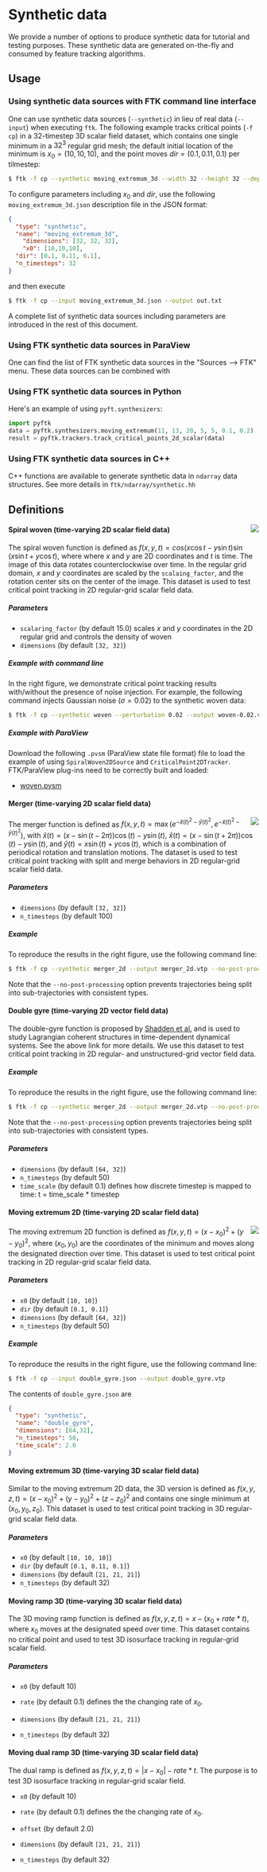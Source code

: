 # Synthetic data

We provide a number of options to produce synthetic data for tutorial and testing purposes.  These synthetic data are generated on-the-fly and consumed by feature tracking algorithms.

## Usage

### Using synthetic data sources with FTK command line interface

One can use synthetic data sources (`--synthetic`) in lieu of real data (`--input`) when executing `ftk`.   The following example tracks critical points (`-f cp`) in a 32-timestep 3D scalar field dataset, which contains one single minimum in a $32^3$ regular grid mesh; the default initial location of the minimum is $x_0=(10, 10, 10)$, and the point moves $dir=(0.1, 0.11, 0.1)$ per tilmestep: 

```bash
$ ftk -f cp --synthetic moving_extremum_3d --width 32 --height 32 --depth 32 --timesteps 32 --output out.txt
```

To configure parameters including $x_0$ and $dir$, use the following `moving_extremum_3d.json` description file in the JSON format: 

```json
{
  "type": "synthetic",
  "name": "moving_extremum_3d",
	"dimensions": [32, 32, 32],
	"x0": [10,10,10],
  "dir": [0.1, 0.11, 0.1],
  "n_timesteps": 32
}
```

and then execute

```bash
$ ftk -f cp --input moving_extremum_3d.json --output out.txt
```

A complete list of synthetic data sources including parameters are introduced in the rest of this document.

### Using FTK synthetic data sources in ParaView

One can find the list of FTK synthetic data sources in the "Sources --> FTK" menu.  These data sources can be combined with 

### Using FTK synthetic data sources in Python

Here's an example of using `pyft.synthesizers`: 

```python
import pyftk
data = pyftk.synthesizers.moving_extremum(11, 13, 20, 5, 5, 0.1, 0.2)
result = pyftk.trackers.track_critical_points_2d_scalar(data)
```

### Using FTK synthetic data sources in C++

C++ functions are available to generate synthetic data in `ndarray` data structures.  See more details in `ftk/ndarray/synthetic.hh`

## Definitions

<img align="right" src="images/woven_perturbation.png">

#### Spiral woven (time-varying 2D scalar field data)

The spiral woven function is defined as $f(x,y,t)=cos(x\cos t - y\sin t) \sin(x\sin t + y\cos t),$ where where $x$ and $y$ are 2D coordinates and $t$ is time.  The image of this data rotates counterclockwise over time.  In the regular grid domain, $x$ and $y$ coordinates are scaled by the `scalaing_factor`, and the rotation center sits on the center of the image.  This dataset is used to test critical point tracking in 2D regular-grid scalar field data. 

##### Parameters

* `scalaring_factor` (by default 15.0) scales $x$ and $y$ coordinates in the 2D regular grid and controls the density of woven
* `dimensions` (by default `[32, 32]`)

##### Example with command line

In the right figure, we demonstrate critical point tracking results with/without the presence of noise injection.  For example, the following command injects Gaussian noise ($\sigma=0.02$) to the synthetic woven data:
```bash
$ ftk -f cp --synthetic woven --perturbation 0.02 --output woven-0.02.vtp
```
##### Example with ParaView

Download the following `.pvsm` (ParaView state file format) file to load the example of using `SpiralWoven2DSource` and `CriticalPoint2DTracker`.  FTK/ParaView plug-ins need to be correctly built and loaded: 

* [woven.pvsm](pvsm/woven.pvsm)


#### Merger (time-varying 2D scalar field data)

<img align="right" src="images/merger.png">

The merger function is defined as $f(x,y,t)=\max(e^{-\hat{x}(t)^2-\hat{y}(t)^2}, e^{-\tilde{x}(t)^2-\hat{y}(t)^2})$, with $\hat{x}(t)=(x-\sin(t-2\pi))\cos(t)-y\sin(t)$, $\hat{x}(t)=(x-\sin(t+2\pi))\cos(t)-y\sin(t)$, and $\hat{y}(t)=x\sin(t)+y\cos(t)$, which is a combination of periodical rotation and translation motions.  The dataset is used to test critical point tracking with split and merge behaviors in 2D regular-grid scalar field data.

##### Parameters

* `dimensions` (by default `[32, 32]`)
* `n_timesteps` (by default 100)

##### Example

To reproduce the results in the right figure, use the following command line:
```bash
$ ftk -f cp --synthetic merger_2d --output merger_2d.vtp --no-post-processing
```
Note that the `--no-post-processing` option prevents trajectories being split into sub-trajectories with consistent types.

#### Double gyre (time-varying 2D vector field data)

The double-gyre function is proposed by [Shadden et al.](https://shaddenlab.berkeley.edu/uploads/LCS-tutorial/examples.html) and is used to study Lagrangian coherent structures in time-dependent dynamical systems.  See the above link for more details.  We use this dataset to test critical point tracking in 2D regular- and unstructured-grid vector field data.

##### Example

To reproduce the results in the right figure, use the following command line:
```bash
$ ftk -f cp --synthetic merger_2d --output merger_2d.vtp --no-post-processing
```
Note that the `--no-post-processing` option prevents trajectories being split into sub-trajectories with consistent types.


##### Parameters

* `dimensions` (by default `[64, 32]`)
* `n_timesteps` (by default 50)
* `time_scale` (by default 0.1) defines how discrete timestep is mapped to time: t = time_scale * timestep

#### Moving extremum 2D (time-varying 2D scalar field data)

<img align="right" src="images/double_gyre.png">

The moving extremum 2D function is defined as $f(x, y, t)=(x-x_0)^2 + (y-y_0)^2$, where $(x_0, y_0)$ are the coordinates of the minimum and moves along the designated direction over time.  This dataset is used to test critical point tracking in 2D regular-grid scalar field data. 

##### Parameters

* `x0` (by default `[10, 10]`)
* `dir` (by default `[0.1, 0.1]`)
* `dimensions` (by default `[64, 32]`)
* `n_timesteps` (by default 50)

##### Example

To reproduce the results in the right figure, use the following command line:
```bash
$ ftk -f cp --input double_gyre.json --output double_gyre.vtp
```
The contents of `double_gyre.json` are
```json
{
  "type": "synthetic",
  "name": "double_gyre",
  "dimensions": [64,32],
  "n_timesteps": 50,
  "time_scale": 2.0
}
```


#### Moving extremum 3D (time-varying 3D scalar field data)

Similar to the moving extremum 2D data, the 3D version is defined as $f(x, y, z, t)=(x-x_0)^2 + (y-y_0)^2 + (z-z_0)^2$ and contains one single minimum at $(x_0, y_0, z_0)$.  This dataset is used to test critical point tracking in 3D regular-grid scalar field data. 

##### Parameters 

* `x0` (by default `[10, 10, 10]`)
* `dir` (by default `[0.1, 0.11, 0.1]`)
* `dimensions` (by default `[21, 21, 21]`)
* `n_timesteps` (by default 32)

#### Moving ramp 3D (time-varying 3D scalar field data)

The 3D moving ramp function is defined as $f(x,y,z,t)=x - (x_0 + rate*t)$, where $x_0$ moves at the designated speed over time.  This dataset contains no critical point and used to test 3D isosurface tracking in regular-grid scalar field.

##### Parameters

* `x0` (by default 10)
* `rate` (by default 0.1) defines the the changing rate of $x_0$.

* `dimensions` (by default `[21, 21, 21]`)
* `n_timesteps` (by default 32)

#### Moving dual ramp 3D (time-varying 3D scalar field data)

The dual ramp is defined as $f(x,y,z,t)=|x-x_0|-rate*t$.  The purpose is to test 3D isosurface tracking in regular-grid scalar field.

* `x0` (by default 10)
* `rate` (by default 0.1) defines the the changing rate of $x_0$.
* `offset` (by default 2.0)

* `dimensions` (by default `[21, 21, 21]`)
* `n_timesteps` (by default 32)


